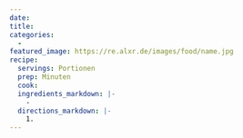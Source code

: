 ```yaml
---
date:
title:
categories:
  -
featured_image: https://re.alxr.de/images/food/name.jpg
recipe:
  servings: Portionen
  prep: Minuten
  cook:
  ingredients_markdown: |-
    -
  directions_markdown: |-
    1.
---
```

